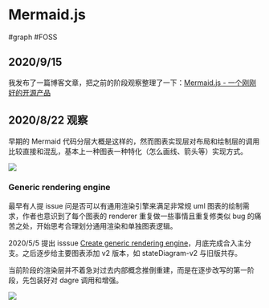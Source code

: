 Mermaid.js
===
#graph #FOSS

## 2020/9/15

我发布了一篇博客文章，把之前的阶段观察整理了一下：[Mermaid.js - 一个刚刚好的开源产品](http://hikerpig.github.io/2020/08/28/2020-08-28-Mermaid.js-as-a-nice-product/)

## 2020/8/22 观察

早期的 Mermaid 代码分层大概是这样的，然而图表实现层对布局和绘制层的调用比较直接和混乱，基本上一种图表一种特化（怎么画线、箭头等）实现方式。

![](https://images-hikerpig.oss-cn-beijing.aliyuncs.com/image/mermaidjs-old.svg)

### Generic rendering engine

最早有人提 issue 问是否可以有通用渲染引擎来满足非常规 uml 图表的绘制需求，作者也意识到了每个图表的 renderer 重复做一些事情且重复修类似 bug 的痛苦之处，开始思考合理划分通用渲染和单独图表逻辑。

2020/5/5 提出 isssue [Create generic rendering engine](https://github.com/mermaid-js/mermaid/issues/1295)，月底完成合入主分支。之后逐步给主要图表添加 v2 版本，如 stateDiagram-v2 与旧版共存。

当前阶段的渲染层并不着急对过去内部概念推倒重建，而是在逐步改写的第一阶段，先包装好对 dagre 调用和增强。

![](https://images-hikerpig.oss-cn-beijing.aliyuncs.com/image/mermaidjs-dagre-wrapper.svg)